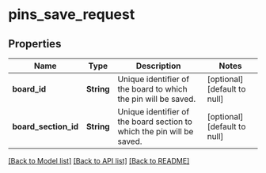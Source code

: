# pins_save_request
## Properties

| Name | Type | Description | Notes |
|------------ | ------------- | ------------- | -------------|
| **board\_id** | **String** | Unique identifier of the board to which the pin will be saved. | [optional] [default to null] |
| **board\_section\_id** | **String** | Unique identifier of the board section to which the pin will be saved. | [optional] [default to null] |

[[Back to Model list]](../README.md#documentation-for-models) [[Back to API list]](../README.md#documentation-for-api-endpoints) [[Back to README]](../README.md)

